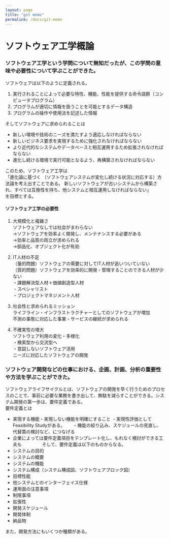 ```yaml
---
layout: page
title: "git memo"
permalink: /docs/git-memo
---
```


# ソフトウェア工学概論

### ソフトウェア工学という学問について無知だったが、この学問の意味や必要性について学ぶことができた。

ソフトウェアは以下のように定義される。  
1. 実行されることによって必要な特性、機能、性能を提供する命令語群（コンピュータプログラム）  
2. プログラムが適切に情報を扱うことを可能とするデータ構造  
3. プログラムの操作や使用法を記述した情報  
  
そしてソフトウェアに求められることは  
- 新しい環境や技術のニーズを満たすよう適応しなければならない  
- 新しいビジネス要求を実現するために強化されなければならない  
- より近代的なシステムやデータベースと相互運用するため拡張されなければならない  
- 進化し続ける環境で実行可能となるよう、再構築されなければならない  
  
このため、ソフトウェア工学は  
「進化論に基づく （ソフトウェアシステムが変化し続ける状況に対応する）方法論を考え出すことである。 新しいソフトウェアが古いシステムから構築され、すべては互換性を持ち、他システムと相互運用しなければならない」  
を目標とする。  
  
#### ソフトウェア工学の必要性
1. 大規模化と複雑さ  
ソフトウェアなしでは社会がまわらない  
→ソフトウェアを効率よく開発し、メンテナンスする必要がある  
→効率と品質の両立が求められる  
→部品化、オブジェクト化が有効  
  
2. IT人材の不足  
（量的問題）ソフトウェアの需要に対してIT人材が追いついていない  
（質的問題）ソフトウェアを効率的に開発・管理することのできる人材が少ない  
・課題解決型人材＋価値創造型人材  
・スペシャリスト  
・プロジェクトマネジメント人材  
  
3. 社会性と求められるミッション  
ライフライン・インフラストラクチャーとしてのソフトウェアが増加  
不測の事態に対応した事業・サービスの継続が求められる  
  
4. 不確実性の増大  
ソフトウェア利用の変化・多様化  
・検索型から交流型へ  
・意図しないソフトウェア活用  
ニーズに対応したソフトウェアの開発  
  
### ソフトウェア開発などの仕事における、企画、計画、分析の重要性や方法を学ぶことができた。

ソフトウェアライフサイクルとは、ソフトウェアの開発を早く行うためのプロセスのことで、事前に必要な業務を書き出して、無駄を減らすことができる。システム開発の第一歩は、要件定義である。  
要件定義とは  
- 実現する機能・実現しない機能を明確にすること
・実現性評価としてFeasibility Studyがある。　　
・機能の絞り込み、スケジュールの見直し、代替策の検討など、につなげる  
- 企業によっては要件定義項目をテンプレート化し、もれなく検討ができる工夫も　　
　　
そして、要件定義は以下のものからなる。　　
- システムの目的  
- システムの概要  
- システムの機能  
- システム構成（システム構成図、ソフトウェアブロック図）  
- 目標性能  
- 他システムとのインターフェイス仕様  
- 運用面の注意事項  
- 制限事項  
- 拡張性  
- 開発スケジュール  
- 開発体制  
- 納品物  
   
また、開発方法にもいくつか種類がある。　　


